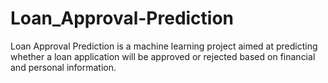 # Loan_Approval-Prediction
Loan Approval Prediction is a machine learning project aimed at predicting whether a loan application will be approved or rejected based on financial and personal information.
